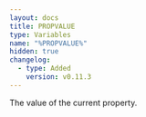 ```yaml
---
layout: docs
title: PROPVALUE
type: Variables
name: "%PROPVALUE%"
hidden: true
changelog:
  - type: Added
    version: v0.11.3
---
```

The value of the current property.
